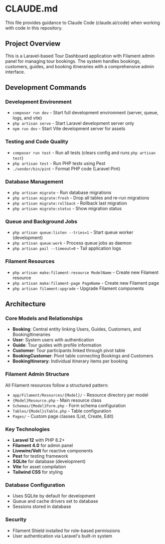 # CLAUDE.md

This file provides guidance to Claude Code (claude.ai/code) when working with code in this repository.

## Project Overview

This is a Laravel-based Tour Dashboard application with Filament admin panel for managing tour bookings. The system handles bookings, customers, guides, and booking itineraries with a comprehensive admin interface.

## Development Commands

### Development Environment
- `composer run dev` - Start full development environment (server, queue, logs, and vite)
- `php artisan serve` - Start Laravel development server only
- `npm run dev` - Start Vite development server for assets

### Testing and Code Quality
- `composer run test` - Run all tests (clears config and runs `php artisan test`)
- `php artisan test` - Run PHP tests using Pest
- `./vendor/bin/pint` - Format PHP code (Laravel Pint)

### Database Management
- `php artisan migrate` - Run database migrations
- `php artisan migrate:fresh` - Drop all tables and re-run migrations
- `php artisan migrate:rollback` - Rollback last migration
- `php artisan migrate:status` - Show migration status

### Queue and Background Jobs
- `php artisan queue:listen --tries=1` - Start queue worker (development)
- `php artisan queue:work` - Process queue jobs as daemon
- `php artisan pail --timeout=0` - Tail application logs

### Filament Resources
- `php artisan make:filament-resource ModelName` - Create new Filament resource
- `php artisan make:filament-page PageName` - Create new Filament page
- `php artisan filament:upgrade` - Upgrade Filament components

## Architecture

### Core Models and Relationships
- **Booking**: Central entity linking Users, Guides, Customers, and BookingItineraries
- **User**: System users with authentication
- **Guide**: Tour guides with profile information
- **Customer**: Tour participants linked through pivot table
- **BookingCustomer**: Pivot table connecting Bookings and Customers
- **BookingItinerary**: Individual itinerary items per booking

### Filament Admin Structure
All Filament resources follow a structured pattern:
- `app/Filament/Resources/{Model}/` - Resource directory per model
- `{Model}Resource.php` - Main resource class
- `Schemas/{Model}Form.php` - Form schema configuration
- `Tables/{Model}sTable.php` - Table configuration
- `Pages/` - Custom page classes (List, Create, Edit)

### Key Technologies
- **Laravel 12** with PHP 8.2+
- **Filament 4.0** for admin panel
- **Livewire/Volt** for reactive components
- **Pest** for testing framework
- **SQLite** for database (development)
- **Vite** for asset compilation
- **Tailwind CSS** for styling

### Database Configuration
- Uses SQLite by default for development
- Queue and cache drivers set to database
- Sessions stored in database

### Security
- Filament Shield installed for role-based permissions
- User authentication via Laravel's built-in system